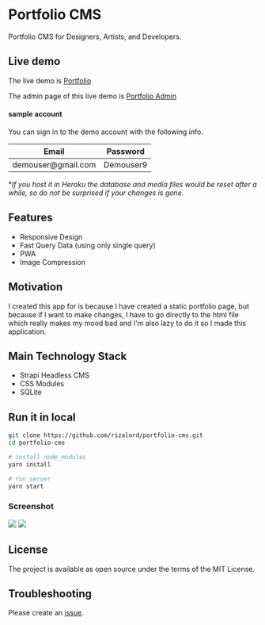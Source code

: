 # Portfolio CMS

Portfolio CMS for Designers, Artists, and Developers.

## Live demo

The live demo is [Portfolio](https://rizalord-portfolio-cms.herokuapp.com/)

The admin page of this live demo is [Portfolio Admin](https:/rizalord-portfolio-cms.herokuapp.com/admin)

#### sample account
You can sign in to the demo account with the following info.
<table>
  <thead>
    <tr>
      <th>Email</th>
      <th>Password</th>
    </tr>
  </thead>
  <tbody>
    <tr>
      <td>demouser@gmail.com</td>
      <td>Demouser9</td>
    </tr>
  </tbody>
</table>

**If you host it in Heroku the database and media files would be reset after a while, so do not be surprised if your changes is gone.*

Features
-------
* Responsive Design
* Fast Query Data (using only single query)
* PWA
* Image Compression

Motivation
-------
I created this app for is because I have created a static portfolio page, but because if I want to make changes, I have to go directly to the html file which really makes my mood bad and I'm also lazy to do it so I made this application.

Main Technology Stack
-------
* Strapi Headless CMS
* CSS Modules
* SQLite

## Run it in local

```bash
git clone https://github.com/rizalord/portfolio-cms.git
cd portfolio-cms

# install node_modules
yarn install

# run server
yarn start
```

### Screenshot

![](https://i.imgur.com/eZoa7Vd.png)
![](https://i.imgur.com/pmw42Sp.png)

License
-------
 The project is available as open source under the terms of the MIT License.


Troubleshooting
-------
 Please create an [issue](https://github.com/tsurupin/portfolio/issues).
